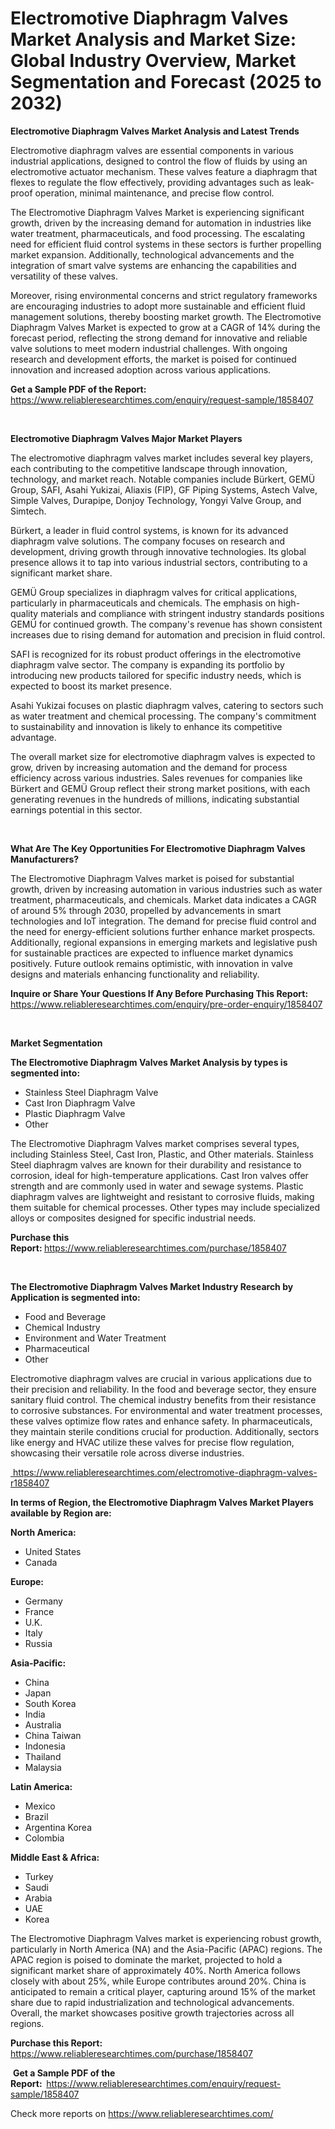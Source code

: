 <p><h1>Electromotive Diaphragm Valves Market Analysis and Market Size: Global Industry Overview, Market Segmentation and Forecast (2025 to 2032)</h1></p><p><strong>Electromotive Diaphragm Valves Market Analysis and Latest Trends</strong></p>
<p><p>Electromotive diaphragm valves are essential components in various industrial applications, designed to control the flow of fluids by using an electromotive actuator mechanism. These valves feature a diaphragm that flexes to regulate the flow effectively, providing advantages such as leak-proof operation, minimal maintenance, and precise flow control.</p><p>The Electromotive Diaphragm Valves Market is experiencing significant growth, driven by the increasing demand for automation in industries like water treatment, pharmaceuticals, and food processing. The escalating need for efficient fluid control systems in these sectors is further propelling market expansion. Additionally, technological advancements and the integration of smart valve systems are enhancing the capabilities and versatility of these valves.</p><p>Moreover, rising environmental concerns and strict regulatory frameworks are encouraging industries to adopt more sustainable and efficient fluid management solutions, thereby boosting market growth. The Electromotive Diaphragm Valves Market is expected to grow at a CAGR of 14% during the forecast period, reflecting the strong demand for innovative and reliable valve solutions to meet modern industrial challenges. With ongoing research and development efforts, the market is poised for continued innovation and increased adoption across various applications.</p></p>
<p><strong>Get a Sample PDF of the Report:&nbsp;</strong> <a href="https://www.reliableresearchtimes.com/enquiry/request-sample/1858407?utm_campaign=2244&utm_medium=2&utm_source=Github&utm_content=ia&utm_term=28022025&utm_id=electromotive-diaphragm-valves">https://www.reliableresearchtimes.com/enquiry/request-sample/1858407</a></p>
<p>&nbsp;</p>
<p><strong>Electromotive Diaphragm Valves Major Market Players</strong></p>
<p><p>The electromotive diaphragm valves market includes several key players, each contributing to the competitive landscape through innovation, technology, and market reach. Notable companies include Bürkert, GEMÜ Group, SAFI, Asahi Yukizai, Aliaxis (FIP), GF Piping Systems, Astech Valve, Simple Valves, Durapipe, Donjoy Technology, Yongyi Valve Group, and Simtech.</p><p>Bürkert, a leader in fluid control systems, is known for its advanced diaphragm valve solutions. The company focuses on research and development, driving growth through innovative technologies. Its global presence allows it to tap into various industrial sectors, contributing to a significant market share.</p><p>GEMÜ Group specializes in diaphragm valves for critical applications, particularly in pharmaceuticals and chemicals. The emphasis on high-quality materials and compliance with stringent industry standards positions GEMÜ for continued growth. The company's revenue has shown consistent increases due to rising demand for automation and precision in fluid control.</p><p>SAFI is recognized for its robust product offerings in the electromotive diaphragm valve sector. The company is expanding its portfolio by introducing new products tailored for specific industry needs, which is expected to boost its market presence.</p><p>Asahi Yukizai focuses on plastic diaphragm valves, catering to sectors such as water treatment and chemical processing. The company's commitment to sustainability and innovation is likely to enhance its competitive advantage.</p><p>The overall market size for electromotive diaphragm valves is expected to grow, driven by increasing automation and the demand for process efficiency across various industries. Sales revenues for companies like Bürkert and GEMÜ Group reflect their strong market positions, with each generating revenues in the hundreds of millions, indicating substantial earnings potential in this sector.</p></p>
<p>&nbsp;</p>
<p><strong>What Are The Key Opportunities For Electromotive Diaphragm Valves Manufacturers?</strong></p>
<p><p>The Electromotive Diaphragm Valves market is poised for substantial growth, driven by increasing automation in various industries such as water treatment, pharmaceuticals, and chemicals. Market data indicates a CAGR of around 5% through 2030, propelled by advancements in smart technologies and IoT integration. The demand for precise fluid control and the need for energy-efficient solutions further enhance market prospects. Additionally, regional expansions in emerging markets and legislative push for sustainable practices are expected to influence market dynamics positively. Future outlook remains optimistic, with innovation in valve designs and materials enhancing functionality and reliability.</p></p>
<p><strong>Inquire or Share Your Questions If Any Before Purchasing This Report:</strong> <a href="https://www.reliableresearchtimes.com/enquiry/pre-order-enquiry/1858407?utm_campaign=2244&utm_medium=2&utm_source=Github&utm_content=ia&utm_term=28022025&utm_id=electromotive-diaphragm-valves">https://www.reliableresearchtimes.com/enquiry/pre-order-enquiry/1858407</a></p>
<p>&nbsp;</p>
<p><strong>Market Segmentation</strong></p>
<p><strong>The Electromotive Diaphragm Valves Market Analysis by types is segmented into:</strong></p>
<p><ul><li>Stainless Steel Diaphragm Valve</li><li>Cast Iron Diaphragm Valve</li><li>Plastic Diaphragm Valve</li><li>Other</li></ul></p>
<p><p>The Electromotive Diaphragm Valves market comprises several types, including Stainless Steel, Cast Iron, Plastic, and Other materials. Stainless Steel diaphragm valves are known for their durability and resistance to corrosion, ideal for high-temperature applications. Cast Iron valves offer strength and are commonly used in water and sewage systems. Plastic diaphragm valves are lightweight and resistant to corrosive fluids, making them suitable for chemical processes. Other types may include specialized alloys or composites designed for specific industrial needs.</p></p>
<p><strong>Purchase this Report:&nbsp;</strong><a href="https://www.reliableresearchtimes.com/purchase/1858407?utm_campaign=2244&utm_medium=2&utm_source=Github&utm_content=ia&utm_term=28022025&utm_id=electromotive-diaphragm-valves">https://www.reliableresearchtimes.com/purchase/1858407</a></p>
<p>&nbsp;</p>
<p><strong>The Electromotive Diaphragm Valves Market Industry Research by Application is segmented into:</strong></p>
<p><ul><li>Food and Beverage</li><li>Chemical Industry</li><li>Environment and Water Treatment</li><li>Pharmaceutical</li><li>Other</li></ul></p>
<p><p>Electromotive diaphragm valves are crucial in various applications due to their precision and reliability. In the food and beverage sector, they ensure sanitary fluid control. The chemical industry benefits from their resistance to corrosive substances. For environmental and water treatment processes, these valves optimize flow rates and enhance safety. In pharmaceuticals, they maintain sterile conditions crucial for production. Additionally, sectors like energy and HVAC utilize these valves for precise flow regulation, showcasing their versatile role across diverse industries.</p></p>
<p><a href="https://www.reliableresearchtimes.com/electromotive-diaphragm-valves-r1858407?utm_campaign=2244&utm_medium=2&utm_source=Github&utm_content=ia&utm_term=28022025&utm_id=electromotive-diaphragm-valves">&nbsp;https://www.reliableresearchtimes.com/electromotive-diaphragm-valves-r1858407</a></p>
<p><strong>In terms of Region, the Electromotive Diaphragm Valves Market Players available by Region are:</strong></p>
<p>
    <p> <strong> North America: </strong>
        <ul>
            <li>United States</li>
            <li>Canada</li>
        </ul>
        </p> 
    <p> <strong> Europe: </strong>
        <ul>
            <li>Germany</li>
            <li>France</li>
            <li>U.K.</li>
            <li>Italy</li>
            <li>Russia</li>
        </ul>
        </p> 
    <p> <strong> Asia-Pacific: </strong>
        <ul>
            <li>China</li>
            <li>Japan</li>
            <li>South Korea</li>
            <li>India</li>
            <li>Australia</li>
            <li>China Taiwan</li>
            <li>Indonesia</li>
            <li>Thailand</li>
            <li>Malaysia</li>
        </ul>
        </p> 
    <p> <strong> Latin America: </strong>
        <ul>
            <li>Mexico</li>
            <li>Brazil</li>
            <li>Argentina Korea</li>
            <li>Colombia</li>
        </ul>
        </p> 
    <p> <strong> Middle East & Africa: </strong>
        <ul>
            <li>Turkey</li>
            <li>Saudi</li>
            <li>Arabia</li>
            <li>UAE</li>
            <li>Korea</li>
        </ul>
    </p>
    </p>
<p><p>The Electromotive Diaphragm Valves market is experiencing robust growth, particularly in North America (NA) and the Asia-Pacific (APAC) regions. The APAC region is poised to dominate the market, projected to hold a significant market share of approximately 40%. North America follows closely with about 25%, while Europe contributes around 20%. China is anticipated to remain a critical player, capturing around 15% of the market share due to rapid industrialization and technological advancements. Overall, the market showcases positive growth trajectories across all regions.</p></p>
<p><strong>Purchase this Report: </strong><a href="https://www.reliableresearchtimes.com/purchase/1858407?utm_campaign=2244&utm_medium=2&utm_source=Github&utm_content=ia&utm_term=28022025&utm_id=electromotive-diaphragm-valves">https://www.reliableresearchtimes.com/purchase/1858407</a></p>
<p>&nbsp;<strong>Get a Sample PDF of the Report:&nbsp;&nbsp;</strong><a href="https://www.reliableresearchtimes.com/enquiry/request-sample/1858407?utm_campaign=2244&utm_medium=2&utm_source=Github&utm_content=ia&utm_term=28022025&utm_id=electromotive-diaphragm-valves">https://www.reliableresearchtimes.com/enquiry/request-sample/1858407</a></p>
<p><strong></strong></p>
<p>Check more reports on <a href="https://www.reliableresearchtimes.com/?utm_campaign=2244&utm_medium=2&utm_source=Github&utm_content=ia&utm_term=28022025&utm_id=electromotive-diaphragm-valves">https://www.reliableresearchtimes.com/</a></p>